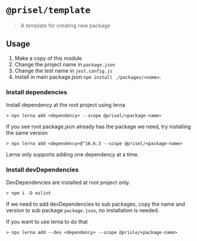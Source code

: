 # `@prisel/template`

> A template for creating new package

## Usage

1. Make a copy of this module
2. Change the project name in `package.json`
3. Change the test name in `jest.config.js`
4. Install in main package.json `npm install ./packages/<name>`.

### Install dependencies

Install dependency at the root project using lerna

```
> npx lerna add <dependency> --scope @prisel/<package-name>
```

If you see root package.json already has the package we need, try installing the same version

```
> npx lerna add <dependency>@^16.6.3 --scope @prisel/<package-name>
```

Lerna only supports adding one dependency at a time.

### Install devDependencies

DevDependencies are installed at root project only.

```
> npm i -D eslint
```

If we need to add devDependencies to sub packages, copy the name and version to sub package
`package.json`, no installation is needed.

If you want to use lerna to do that

```
> npx lerna add --dev <dependency> --scope @prisle/<package-name>
```
